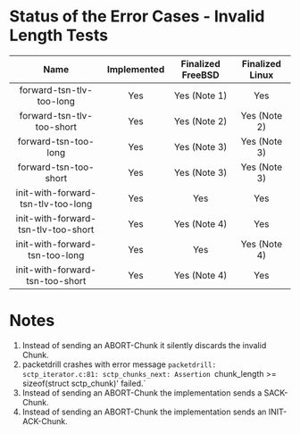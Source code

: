 # Status of the Error Cases - Invalid Length Tests

| Name                                           | Implemented   | Finalized FreeBSD   | Finalized Linux   |
| :--------------------------------------------: | :-----------: | :-----------------: | :---------------: |
| forward-tsn-tlv-too-long                       | Yes           | Yes (Note 1)        | Yes               |
| forward-tsn-tlv-too-short                      | Yes           | Yes (Note 2)        | Yes (Note 2)      |
| forward-tsn-too-long                           | Yes           | Yes (Note 3)        | Yes (Note 3)      |
| forward-tsn-too-short                          | Yes           | Yes (Note 3)        | Yes (Note 3)      |
| init-with-forward-tsn-tlv-too-long             | Yes           | Yes                 | Yes               |
| init-with-forward-tsn-tlv-too-short            | Yes           | Yes (Note 4)        | Yes               |
| init-with-forward-tsn-too-long                 | Yes           | Yes                 | Yes (Note 4)      |
| init-with-forward-tsn-too-short                | Yes           | Yes (Note 4)        | Yes               |

# Notes
1. Instead of sending an ABORT-Chunk it silently discards the invalid Chunk.
2. packetdrill crashes with error message `packetdrill: sctp_iterator.c:81: sctp_chunks_next: Assertion `chunk_length >= sizeof(struct sctp_chunk)' failed.`
3. Instead of sending an ABORT-Chunk the implementation sends a SACK-Chunk.
4. Instead of sending an ABORT-Chunk the implementation sends an INIT-ACK-Chunk.

